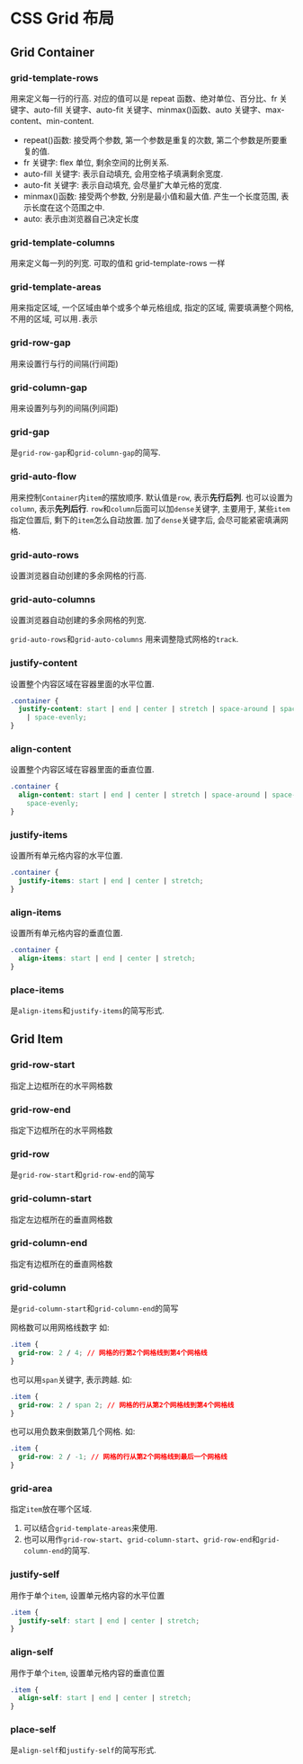 # CSS Grid 布局

## Grid Container

### grid-template-rows

用来定义每一行的行高. 对应的值可以是 repeat 函数、绝对单位、百分比、fr 关键字、auto-fill 关键字、auto-fit 关键字、minmax()函数、auto 关键字、max-content、min-content.

- repeat()函数: 接受两个参数, 第一个参数是重复的次数, 第二个参数是所要重复的值.
- fr 关键字: flex 单位, 剩余空间的比例关系.
- auto-fill 关键字: 表示自动填充, 会用空格子填满剩余宽度.
- auto-fit 关键字: 表示自动填充, 会尽量扩大单元格的宽度.
- minmax()函数: 接受两个参数, 分别是最小值和最大值. 产生一个长度范围, 表示长度在这个范围之中.
- auto: 表示由浏览器自己决定长度

### grid-template-columns

用来定义每一列的列宽. 可取的值和 grid-template-rows 一样

### grid-template-areas

用来指定区域, 一个区域由单个或多个单元格组成, 指定的区域, 需要填满整个网格, 不用的区域, 可以用`.`表示

### grid-row-gap

用来设置行与行的间隔(行间距)

### grid-column-gap

用来设置列与列的间隔(列间距)

### grid-gap

是`grid-row-gap`和`grid-column-gap`的简写.

### grid-auto-flow

用来控制`Container`内`item`的摆放顺序. 默认值是`row`, 表示**先行后列**. 也可以设置为`column`, 表示**先列后行**.
`row`和`column`后面可以加`dense`关键字, 主要用于, 某些`item`指定位置后, 剩下的`item`怎么自动放置. 加了`dense`关键字后, 会尽可能紧密填满网格.

### grid-auto-rows

设置浏览器自动创建的多余网格的行高.

### grid-auto-columns

设置浏览器自动创建的多余网格的列宽.

`grid-auto-rows`和`grid-auto-columns` 用来调整隐式网格的`track`.

### justify-content

设置整个内容区域在容器里面的水平位置.

```css
.container {
  justify-content: start | end | center | stretch | space-around | space-between
    | space-evenly;
}
```

### align-content

设置整个内容区域在容器里面的垂直位置.

```css
.container {
  align-content: start | end | center | stretch | space-around | space-between |
    space-evenly;
}
```

### justify-items

设置所有单元格内容的水平位置.

```css
.container {
  justify-items: start | end | center | stretch;
}
```

### align-items

设置所有单元格内容的垂直位置.

```css
.container {
  align-items: start | end | center | stretch;
}
```

### place-items

是`align-items`和`justify-items`的简写形式.

## Grid Item

### grid-row-start

指定上边框所在的水平网格数

### grid-row-end

指定下边框所在的水平网格数

### grid-row

是`grid-row-start`和`grid-row-end`的简写

### grid-column-start

指定左边框所在的垂直网格数

### grid-column-end

指定有边框所在的垂直网格数

### grid-column

是`grid-column-start`和`grid-column-end`的简写

网格数可以用网格线数字
如:

```css
.item {
  grid-row: 2 / 4; // 网格的行第2个网格线到第4个网格线
}
```

也可以用`span`关键字, 表示跨越.
如:

```css
.item {
  grid-row: 2 / span 2; // 网格的行从第2个网格线到第4个网格线
}
```

也可以用负数来倒数第几个网格.
如:

```css
.item {
  grid-row: 2 / -1; // 网格的行从第2个网格线到最后一个网格线
}
```

### grid-area

指定`item`放在哪个区域.

1. 可以结合`grid-template-areas`来使用.
2. 也可以用作`grid-row-start`、`grid-column-start`、`grid-row-end`和`grid-column-end`的简写.

### justify-self

用作于单个`item`, 设置单元格内容的水平位置

```css
.item {
  justify-self: start | end | center | stretch;
}
```

### align-self

用作于单个`item`, 设置单元格内容的垂直位置

```css
.item {
  align-self: start | end | center | stretch;
}
```

### place-self

是`align-self`和`justify-self`的简写形式.
